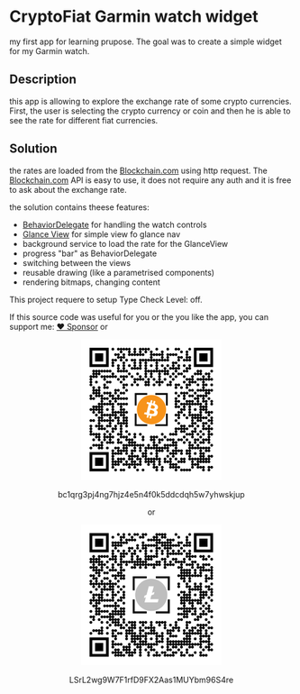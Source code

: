 # CryptoFiat Garmin watch widget

my first app for learning prupose. The goal was to create a simple widget for my Garmin watch.

## Description

this app is allowing to explore the exchange rate of some crypto currencies.
First, the user is selecting the crypto currency or coin and then he is able to see the rate for different fiat currencies.

## Solution

the rates are loaded from the [Blockchain.com](https://www.blockchain.com/) using http request. The [Blockchain.com](https://www.blockchain.com/) API is easy to use, it does not require any auth and it is free to ask about the exchange rate.

the solution contains theese features:

- [BehaviorDelegate](https://developer.garmin.com/connect-iq/api-docs/Toybox/WatchUi/BehaviorDelegate.html) for handling the watch controls
- [Glance View](https://developer.garmin.com/connect-iq/api-docs/Toybox/WatchUi/GlanceView.html) for simple view fo glance nav
- background service to load the rate for the GlanceView
- progress "bar" as BehaviorDelegate
- switching between the views
- reusable drawing (like a parametrised components)
- rendering bitmaps, changing content

This project requere to setup Type Check Level: off.


If this source code was useful for you or the you like the app, you can support me:
[♥ Sponsor](https://github.com/sponsors/mayaleh) or
<div align="center">

![BTC donate](btc-donate.png "BTC")

bc1qrg3pj4ng7hjz4e5n4f0k5ddcdqh5w7yhwskjup


or

![LTC donate](ltc-donate.png "LTC")

LSrL2wg9W7F1rfD9FX2Aas1MUYbm96S4re

</div>